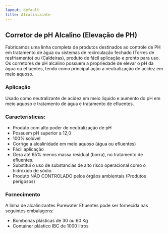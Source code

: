 ```yaml
---
layout: default
title: Alcalinizante
---
```

## Corretor de pH Alcalino (Elevação de PH)

Fabricamos uma linha completa de produtos destinados ao controle de PH em tratamento de água ou sistemas de recirculação fechado (Torres de resfriamento) ou (Caldeiras), produto de fácil aplicação e pronto para uso.
Os corretores de pH alcalino possuem a propriedade de elevar o pH da água ou efluentes, tendo como principal ação a neutralização de acidez em meio aquoso.

### Aplicação
Usado como neutralizante de acidez em meio líquido e aumento do pH em meio aquoso e tratamento de água e tratamento de efluentes.

### Características:

- Produto com alto poder de neutralização de pH
- Possuem pH superior a 12,0
- 100% solúvel
- Corrige a alcalinidade em meio aquoso (água ou efluentes)
- Fácil aplicação
- Gera até 65% menos massa residual (borra), no tratamento de efluentes.
- Substitui o uso de substancias de alto risco operacional como o hidróxido de sódio.
- Produto NÂO CONTROLADO pelos órgãos ambientais (Produtos perigosos)

### Fornecimento
A linha de alcalinizantes Purewater Efluentes pode ser fornecida nas seguintes embalagens:

- Bombonas plásticas de 30 ou 60 Kg
- Container plástico IBC de 1000 litros


